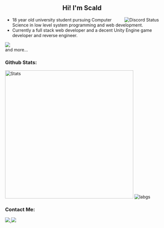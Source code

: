 <!--
About Me
-->
 <h2 align="center">
   Hi! I'm Scald
 </h2>
  <img align="right" src="https://lanyard.cnrad.dev/api/593787701409611776" alt="Discord Status">
  
  - 18 year old university student pursuing Computer Science in low level system programming and web development.
  - Currently a full stack web developer and a decent Unity Engine game developer and reverse engineer.
 
<div align="left">
 <img src="https://skillicons.dev/icons?i=js,ts,html,css,react,vite,nodejs,tauri,electron,mongodb,java,cpp,cs,rust,python&theme=dark&perline=7"><br>
 and more...
</div>

<!--
Github Stats
-->
<h3>
  Github Stats:
</h3>
<div align="left">
 <img width="420px" src="https://github-readme-stats.vercel.app/api?username=Arikatsu&count_private=true&show_icons=true&line_height=25&show_icons=true&theme=tokyonight" alt="Stats">
 <img src="https://github-readme-stats.vercel.app/api/top-langs/?username=Arikatsu&layout=compact&langs_count=8&card_width=350&show_icons=true&theme=tokyonight" alt="labgs">
</div>

<!--
Contact Me
-->
<h3>
  Contact Me:
</h3>
<div align="left">
 <a href="https://discord.com/users/593787701409611776">
  <img src="https://skillicons.dev/icons?i=discord">
 </a>
 <a href="https://twitter.com/Arikatsu420">
  <img src="https://skillicons.dev/icons?i=twitter">
 </a>
</div>
